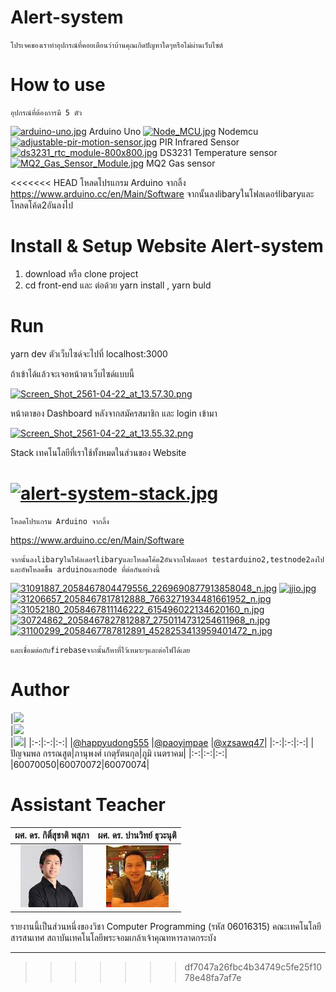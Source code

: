 # Alert-system
	โปรเจคของเราทำอุปกรณ์ที่คอยเตือนว่าบ้านคุณเกิดปัญหาใดๆหรือไม่ผ่านเว็บไซต์
# How to use
	อุปกรณ์ที่ต้องการมี 5 ตัว 
[![arduino-uno.jpg](https://s14.postimg.cc/jaucjhdhd/arduino-uno.jpg)](https://postimg.cc/image/5txe0m35p/)
Arduino Uno
[![Node_MCU.jpg](https://s14.postimg.cc/kd4j26975/Node_MCU.jpg)](https://postimg.cc/image/iy2ydg83x/)
Nodemcu
[![adjustable-pir-motion-sensor.jpg](https://s14.postimg.cc/ls63qqa8h/adjustable-pir-motion-sensor.jpg)](https://postimg.cc/image/h69zidop9/)
PIR Infrared Sensor
[![ds3231_rtc_module-800x800.jpg](https://s14.postimg.cc/z9329p7q9/ds3231_rtc_module-800x800.jpg)](https://postimg.cc/image/66os6vlgd/)
DS3231 Temperature sensor
[![MQ2_Gas_Sensor_Module.jpg](https://s14.postimg.cc/ckdva5sxd/MQ2_Gas_Sensor_Module.jpg)](https://postimg.cc/image/l2nbehzfx/)
MQ2 Gas sensor

<<<<<<< HEAD
	โหลดโปรแกรม Arduino จากลิ้ง https://www.arduino.cc/en/Main/Software 
	จากนั้นลงlibaryในโฟลเดอร์libaryและโหลดโค้ด2อันลงไป

# Install & Setup Website Alert-system
1. download หรือ clone project
2. cd front-end และ ต่อด้วย yarn install , yarn buld

# Run
yarn dev 
ตัวเว็บไซด์จะไปที่ localhost:3000

ถ้าเข้าได้แล้วจะเจอหน้าตาเว็บไซด์แบบนี้

[![Screen_Shot_2561-04-22_at_13.57.30.png](https://s14.postimg.cc/5fw20mlip/Screen_Shot_2561-04-22_at_13.57.30.png)](https://postimg.cc/image/4dlvi32p9/)

หน้าตาของ Dashboard หลังจากสมัครสมาชิก และ login เข้ามา

[![Screen_Shot_2561-04-22_at_13.55.32.png](https://s14.postimg.cc/t6vfiq6a7/Screen_Shot_2561-04-22_at_13.55.32.png)](https://postimg.cc/image/i7a874fv1/)

Stack เทคโนโลยีที่เราใช้ทั้งหมดในส่วนของ Website

[![alert-system-stack.jpg](https://s14.postimg.cc/mvq82hkj5/alert-system-stack.jpg)](https://postimg.cc/image/5ifxnmp7x/)
=======
	โหลดโปรแกรม Arduino จากลิ้ง

https://www.arduino.cc/en/Main/Software 
	
	จากนั้นลงlibaryในโฟลเดอร์libaryและโหลดโค้ด2อันจากโฟลเดอร์ testarduino2,testnode2ลงไป และอัพโหลดขึ้น arduinoและnode ที่ต่อกันอย่างนี้
[![31091887_2058467804479556_2269690877913858048_n.jpg](https://s14.postimg.cc/86ekpap9d/31091887_2058467804479556_2269690877913858048_n.jpg)](https://postimg.cc/image/5cbfbun31/)
[![jjio.jpg](https://s14.postimg.cc/3kiggze0x/jjio.jpg)](https://postimg.cc/image/gbwmnhnst/)
[![31206657_2058467817812888_7663271934481661952_n.jpg](https://s14.postimg.cc/qyqfswgip/31206657_2058467817812888_7663271934481661952_n.jpg)](https://postimg.cc/image/i3plidrq5/)
[![31052180_2058467811146222_615496022134620160_n.jpg](https://s14.postimg.cc/llx01ht35/31052180_2058467811146222_615496022134620160_n.jpg)](https://postimg.cc/image/5aww56gl9/)
[![30724862_2058467827812887_2750114731254611968_n.jpg](https://s14.postimg.cc/ce4rkrr5t/30724862_2058467827812887_2750114731254611968_n.jpg)](https://postimg.cc/image/tenntg471/)
[![31100299_2058467787812891_4528253413959401472_n.jpg](https://s14.postimg.cc/6elluet1t/31100299_2058467787812891_4528253413959401472_n.jpg)](https://postimg.cc/image/hqy7c71ql/)

	และเชื่อมต่อกับfirebaseจากนั้นก็หาที่ไว้เหมาะๆและต่อไฟได้เลย
	
# Author

|<a href="https://www.facebook.com/panjamapon"><img src="/images/Panjamapon.jpeg" width="100px"></a>  
|<a href="https://www.facebook.com/paoyimpae"><img src="/images/Panupong.jpeg" width="100px"></a>  
|<a href="https://www.facebook.com/poom.net"><img src="/images/Poom.jpeg" width="100px"></a>|
|:-:|:-:|:-:|
|[@happyudong555](https://github.com/happyudong555)
|[@paoyimpae](https://github.com/paoyimpae)
|[@xzsawq47](https://github.com/xzsawq47)|
|:-:|:-:|:-:|
|ปัญจมพล กรรณสูต|ภานุพงศ์ เกตุรัตนกุล|ภูมิ เนตราคม|
|:-:|:-:|:-:|
|60070050|60070072|60070074| 

# Assistant Teacher

|ผศ. ดร. กิติ์สุชาติ พสุภา|ผศ. ดร. ปานวิทย์ ธุวะนุติ|
|:-:|:-:|
|![](/images/TeacherKitsuchart.png)|![](/images/TeacherPanwit.png)|

รายงานนี้เป็นส่วนหนึ่งของวิชา Computer Programming (รหัส 06016315)
คณะเทคโนโลยีสารสนเทศ สถาบันเทคโนโลยีพระจอมเกล้าเจ้าคุณทหารลาดกระบัง

---

>>>>>>> df7047a26fbc4b34749c5fe25f1078e48fa7af7e
